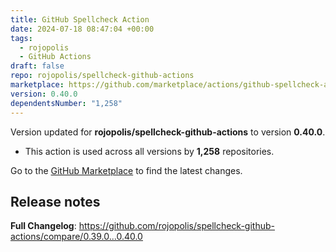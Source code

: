 ```yaml
---
title: GitHub Spellcheck Action
date: 2024-07-18 08:47:04 +00:00
tags:
  - rojopolis
  - GitHub Actions
draft: false
repo: rojopolis/spellcheck-github-actions
marketplace: https://github.com/marketplace/actions/github-spellcheck-action
version: 0.40.0
dependentsNumber: "1,258"
---
```



Version updated for **rojopolis/spellcheck-github-actions** to version **0.40.0**.
- This action is used across all versions by **1,258** repositories.

Go to the [GitHub Marketplace](https://github.com/marketplace/actions/github-spellcheck-action) to find the latest changes.

## Release notes

**Full Changelog**: https://github.com/rojopolis/spellcheck-github-actions/compare/0.39.0...0.40.0
